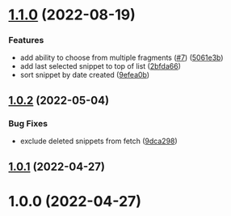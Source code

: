 # [1.1.0](https://github.com/massCodeIO/assistant-vscode/compare/v1.0.2...v1.1.0) (2022-08-19)


### Features

* add ability to choose from multiple fragments ([#7](https://github.com/massCodeIO/assistant-vscode/issues/7)) ([5061e3b](https://github.com/massCodeIO/assistant-vscode/commit/5061e3bd076ba1e1fb4686971842fde0f3f3801c))
* add last selected snippet to top of list ([2bfda66](https://github.com/massCodeIO/assistant-vscode/commit/2bfda6656b14ecd9c5c9528f382cb2f42669c9c7))
* sort snippet by date created ([9efea0b](https://github.com/massCodeIO/assistant-vscode/commit/9efea0b2f0c1c5e3ba9c9a65fba973c1777c2b87))



## [1.0.2](https://github.com/massCodeIO/assistant-vscode/compare/v1.0.1...v1.0.2) (2022-05-04)


### Bug Fixes

* exclude deleted snippets from fetch ([9dca298](https://github.com/massCodeIO/assistant-vscode/commit/9dca2980094bee62cb51fe2136390995b2c1be04))



## [1.0.1](https://github.com/massCodeIO/assistant-vscode/compare/v1.0.0...v1.0.1) (2022-04-27)



# 1.0.0 (2022-04-27)



